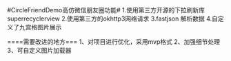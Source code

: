 #CircleFriendDemo高仿微信朋友圈功能#
1.使用第三方开源的下拉刷新库superrecyclerview
2.使用第三方的okhttp3网络请求
3.fastjson 解析数据
4.自定义了九宫格图片展示

====需要改进的地方===
1、对项目进行优化，采用mvp格式
2、加强细节处理
3、可自定义图片加载器
 